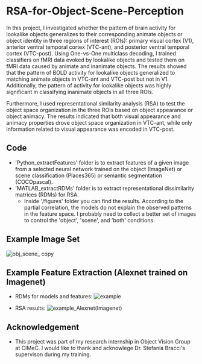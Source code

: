 # RSA-for-Object-Scene-Perception

In this project, I investigated whether the pattern of brain activity for lookalike objects generalizes to their corresponding animate objects or object identity in three regions of interest (ROIs): primary visual cortex (V1), anterior ventral temporal cortex (VTC-ant), and posterior ventral temporal cortex (VTC-post). Using One-vs-One multiclass decoding, I trained classifiers on fMRI data evoked by lookalike objects and tested them on fMRI data caused by animate and inanimate objects. The results showed that the pattern of BOLD activity for lookalike objects generalized to matching animate objects in VTC-ant and VTC-post but not in V1. Additionally, the pattern of activity for lookalike objects was highly significant in classifying inanimate objects in all three ROIs.

Furthermore, I used representational similarity analysis (RSA) to test the object space organization in the three ROIs based on object appearance or object animacy. The results indicated that both visual appearance and animacy properties drove object space organization in VTC-ant, while only information related to visual appearance was encoded in VTC-post.

## Code

- 'Python_extractFeatures' folder is to extract features of a given image from a selected neural network trained on the object (ImageNet) or scene classification (Places365) or semantic segmentation (COCOpascal).
- 'MATLAB_extractRDMs' folder is to extract representational dissimilarity matrices (RDMs) for RSA.
  - Inside '/figures' folder you can find the results. According to the partial correlation, the models do not explain the observed patterns in the feature space. I probably need to collect a better set of images to control the 'object', 'scene', and 'both' conditions.

## Example Image Set

![obj_scene_ copy](https://user-images.githubusercontent.com/44211738/227697445-05e02f62-4e04-4dc8-97bb-09c6b473db77.png)

## Example Feature Extraction (Alexnet trained on Imagenet)

- RDMs for models and features:
![example](https://user-images.githubusercontent.com/44211738/167296896-ce5ec294-7b7d-4586-9837-251480525473.png)

- RSA results: 
![example_Alexnet(Imagenet)](https://user-images.githubusercontent.com/44211738/167297020-40a7301f-9bf6-4d9a-b97c-fc9ca1c30744.png)

## Acknowledgement
- This project was part of my research internship in Object Vision Group at CIMeC. I would like to thank and acknowlege Dr. Stefania Bracci's supervison during my training.
